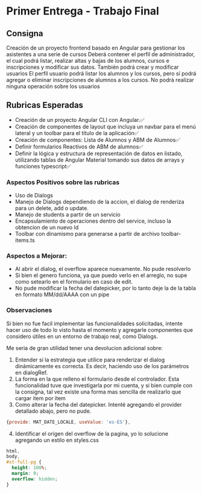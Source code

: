# Primer Entrega - Trabajo Final

## Consigna

Creación de un proyecto frontend basado en Angular para gestionar los asistentes a una serie de cursos
Deberá contener el perfil de administrador, el cual podrá listar, realizar altas y bajas de los alumnos, cursos e inscripciones y modificar sus datos. También podrá crear y modificar usuarios
El perfil usuario podrá listar los alumnos y los cursos, pero sí podrá agregar o eliminar inscripciones de alumnos a los cursos. No podrá realizar ninguna operación sobre los usuarios

## Rubricas Esperadas

- Creación de un proyecto Angular CLI con Angular.✅
- Creación de componentes de layout que incluya un navbar para el menú lateral y un toolbar para el título de la aplicación✅
- Creación de componentes: Lista de Alumnos y ABM de Alumnos✅
- Definir formularios Reactivos de ABM de alumnos✅
- Definir la lógica y estructura de representación de datos en listado, utilizando tablas de Angular Material tomando sus datos de arrays y funciones typescript✅

### Aspectos Positivos sobre las rubricas

- Uso de Dialogs
- Manejo de Dialogs dependiendo de la accion, el dialog de renderiza para un delete, add o update.
- Manejo de students a partir de un servicio
- Encapsulamiento de operaciones dentro del service, incluso la obtencion de un nuevo Id
- Toolbar con dinamismo para generarse a partir de archivo toolbar-items.ts

### Aspectos a Mejorar:

- Al abrir el dialog, el overflow aparece nuevamente. No pude resolverlo
- Si bien el genero funciona, ya que puedo verlo en el arreglo, no supe como setearlo en el formulario en caso de edit.
- No pude modificar la fecha del datepicker, por lo tanto deje la de la tabla en formato MM/dd/AAAA con un pipe

### Observaciones

Si bien no fue facil implementar las funcionalidades solicitadas, intente hacer uso de todo lo visto hasta el momento y agregarle componentes que considero útiles en un entorno de trabajo real, como Dialogs.

Me seria de gran utilidad tener una devolucion adicional sobre:

1. Entender si la estrategia que utilice para renderizar el dialog dinámicamente es correcta. Es decir, haciendo uso de los parámetros en dialogRef.
2. La forma en la que relleno el formulario desde el controlador. Esta funcionalidad tuve que investigarla por mi cuenta, y si bien cumple con la consigna, tal vez existe una forma mas sencilla de realizarlo que cargar item por item
3. Como alterar la fecha del datepicker. Intenté agregando el provider detallado abajo, pero no pude.

```js
{provide: MAT_DATE_LOCALE, useValue: 'es-ES'},
```

4. Identificar el origen del overflow de la pagina, yo lo solucione agregando un estilo en styles.css

```css
html,
body,
#st-full-pg {
  height: 100%;
  margin: 0;
  overflow: hidden;
}
```
